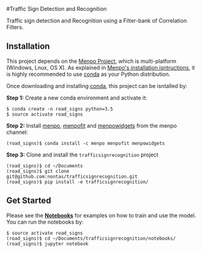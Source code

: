 #Traffic Sign Detection and Recognition

Traffic sign detection and Recognition using a Filter-bank of Correlation Filters.

## Installation
This project depends on the [Menpo Project](http://www.menpo.org/), which is multi-platform (Windows, Lnux, OS X). As explained in [Menpo's installation isntructions](http://www.menpo.org/installation/), it is highly recommended to use [conda](http://conda.pydata.org/miniconda.html) as your Python distribution.

Once downloading and installing [conda](http://conda.pydata.org/miniconda.html), this project can be isntalled by:

**Step 1:** Create a new conda environment and activate it:
```console
$ conda create -n road_signs python=3.5
$ source activate road_signs
```

**Step 2:** Install [menpo](http://www.menpo.org/menpo/), [menpofit](http://www.menpo.org/menpofit/) and [menpowidgets](http://www.menpo.org/menpowidgets/) from the menpo channel: 
```console
(road_signs)$ conda install -c menpo menpofit menpowidgets
```

**Step 3:** Clone and install the `trafficsignrecognition` project
```console
(road_signs)$ cd ~/Documents
(road_signs)$ git clone git@github.com:nontas/trafficsignrecognition.git
(road_signs)$ pip install -e trafficsignrecognition/
```


## Get Started
Please see the [**Notebooks**](https://github.com/nontas/trafficsignrecognition/tree/master/trafficsignrecognition) for examples on how to train and use the model. You can run the notebooks by:
```console
$ source activate road_signs
(road_signs)$ cd ~/Documents/trafficsignrecognition/notebooks/
(road_signs)$ jupyter notebook
```
